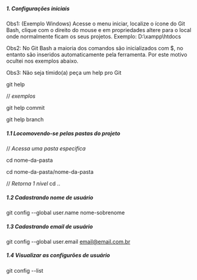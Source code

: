 ##### 1. Configurações iniciais

Obs1: (Exemplo Windows) Acesse o menu iniciar, localize o ícone do Git Bash, clique com o direito do mouse e em propriedades altere para o local onde normalmente ficam os seus projetos. 
Exemplo: D:\xampp\htdocs 

Obs2: No Git Bash a maioria dos comandos são inicializados com $, no entanto são inseridos automaticamente pela ferramenta. Por este motivo ocultei nos exemplos abaixo.

Obs3: Não seja tímido(a) peça um help pro Git

git help <verb>

// _exemplos_

git help commit

git help branch

##### 1.1 Locomovendo-se pelas pastas do projeto

// _Acessa uma pasta especifica_

cd nome-da-pasta

cd nome-da-pasta/nome-da-pasta

// _Retorna 1 nível_
cd ..

##### 1.2 Cadastrando nome de usuário
git config --global user.name nome-sobrenome

##### 1.3 Cadastrando email de usuário
git config --global user.email email@email.com.br

##### 1.4 Visualizar as configurões de usuário
git config --list